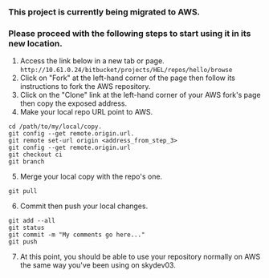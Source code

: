 ### This project is currently being migrated to AWS.

### Please proceed with the following steps to start using it in its new location.
1. Access the link below in a new tab or page.
```http://10.61.0.24/bitbucket/projects/HEL/repos/hello/browse```
2. Click on "Fork" at the left-hand corner of the page then follow its instructions to fork the AWS repository.
3. Click on the "Clone" link at the left-hand corner of your AWS fork's page then copy the exposed address.
4. Make your local repo URL point to AWS.
```
cd /path/to/my/local/copy.
git config --get remote.origin.url.
git remote set-url origin <address_from_step_3>
git config --get remote.origin.url
git checkout ci
git branch
```
5. Merge your local copy with the repo's one.
```
git pull
```
6. Commit then push your local changes.
```
git add --all
git status
git commit -m "My comments go here..."
git push
```
7. At this point, you should be able to use your repository normally on AWS the same way you've been using on skydev03.

